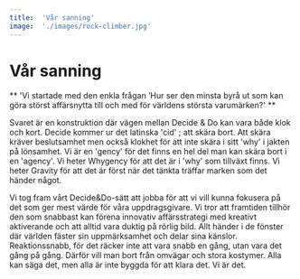 ```yaml
---
title:	'Vår sanning'
image:	'./images/rock-climber.jpg'
---
```


# Vår sanning

** 'Vi startade med den enkla frågan ’Hur ser den minsta byrå ut som kan göra störst affärsnytta till och med för världens största varumärken?' **

Svaret är en konstruktion där vägen mellan Decide & Do kan vara både klok och kort. Decide kommer ur det latinska 'cid' ; att skära bort. Att skära kräver beslutsamhet men också klokhet för att inte skära i sitt 'why' i jakten på lönsamhet. Vi är en 'gency' för det finns en hel del man kan skära bort i en 'agency'. Vi heter Whygency för att det är i 'why' som tillväxt finns. Vi heter Gravity för att det är först när det tänkta träffar marken som det händer något.

Vi tog fram vårt Decide&Do-sätt att jobba för att vi vill kunna fokusera på det som ger mest värde för våra uppdragsgivare. Vi tror att framtiden tillhör den som snabbast kan förena innovativ affärsstrategi med kreativt aktiverande och att alltid vara duktig på rörlig bild. Allt händer i de fönster där världen fäster sin uppmärksamhet och delar sina känslor. Reaktionssnabb, för det räcker inte att vara snabb en gång, utan vara det gång på gång. Därför vill man bort från omvägar och stora kostymer. Alla kan säga det, men alla är inte byggda för att klara det. Vi är det.